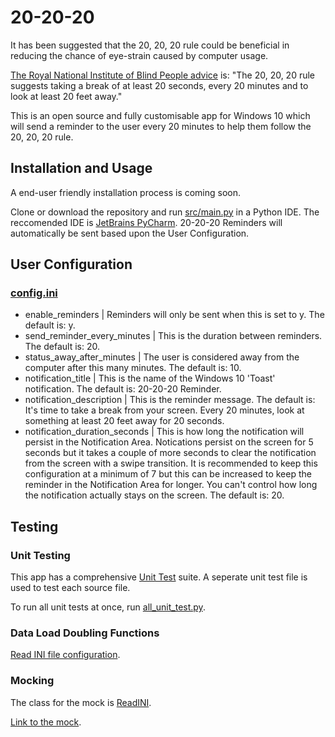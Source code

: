 # 20-20-20
It has been suggested that the 20, 20, 20 rule could be beneficial in reducing the chance of eye-strain caused by computer usage.

[The Royal National Institute of Blind People advice](https://www.rnib.org.uk/eye-health/looking-after-your-eyes/safe-eyes) is:
"The 20, 20, 20 rule suggests taking a break of at least 20 seconds, every 20 minutes and to look at least 20 feet away."

This is an open source and fully customisable app for Windows 10 which will send a reminder to the user every 20 minutes to help them follow the 20, 20, 20 rule.

## Installation and Usage
A end-user friendly installation process is coming soon.

Clone or download the repository and run [src/main.py](https://github.com/chriskanedev/20-20-20/blob/master/src/main.py) in a Python IDE. The reccomended IDE is [JetBrains PyCharm](https://www.jetbrains.com/pycharm/download/). 20-20-20 Reminders will automatically be sent based upon the User Configuration.

## User Configuration
### [config.ini](https://github.com/chriskanedev/20-20-20/blob/master/config.ini)
- enable_reminders | Reminders will only be sent when this is set to y. The default is: y.
- send_reminder_every_minutes | This is the duration between reminders. The default is: 20.
- status_away_after_minutes | The user is considered away from the computer after this many minutes. The default is: 10.
- notification_title | This is the name of the Windows 10 'Toast' notification. The default is: 20-20-20 Reminder.
- notification_description | This is the reminder message. The default is: It's time to take a break from your screen. Every 20 minutes, look at something at least 20 feet away for 20 seconds.
- notification_duration_seconds | This is how long the notification will persist in the Notification Area. Notications persist on the screen for 5 seconds but it takes a couple of more seconds to clear the notification from the screen with a swipe transition. It is recommended to keep this configuration at a minimum of 7 but this can be increased to keep the reminder in the Notification Area for longer. You can't control how long the notification actually stays on the screen. The default is: 20.

## Testing
### Unit Testing
This app has a comprehensive [Unit Test](https://github.com/chriskanedev/20-20-20/tree/master/test/unit_test) suite. A seperate unit test file is used to test each source file.

To run all unit tests at once, run [all_unit_test.py](https://github.com/chriskanedev/20-20-20/blob/master/test/unit_test/all_unit_test.py).

### Data Load Doubling Functions

[Read INI file configuration](https://github.com/chriskanedev/20-20-20/blob/master/src/read_ini.py).

### Mocking
The class for the mock is [ReadINI](https://github.com/chriskanedev/20-20-20/blob/master/src/read_ini_class.py).

[Link to the mock](https://github.com/chriskanedev/20-20-20/blob/master/test/mock.py).
